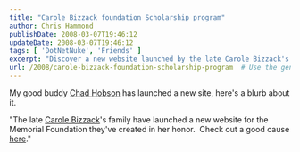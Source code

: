 ```yaml
---
title: "Carole Bizzack foundation Scholarship program"
author: Chris Hammond
publishDate: 2008-03-07T19:46:12
updateDate: 2008-03-07T19:46:12
tags: [ 'DotNetNuke', 'Friends' ]
excerpt: "Discover a new website launched by the late Carole Bizzack's family for the Memorial Foundation in her honor. Support a good cause today!"
url: /2008/carole-bizzack-foundation-scholarship-program  # Use the generated URL with year
---
```

<p>My good buddy <a href="https://www.chadhobson.com/">Chad Hobson</a> has launched a new site, here's a blurb about it.</p> <p>"The late <a href="https://www.carolebizzackfoundation.com/" target="_blank">Carole Bizzack</a>'s family have launched a new website for the Memorial Foundation they've created in her honor.&#160; Check out a good cause <a href="https://www.carolebizzackfoundation.com/" target="_blank">here</a>."</p>

